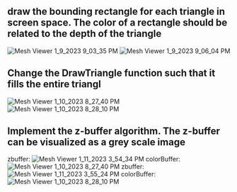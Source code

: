 ## draw the bounding rectangle for each triangle in screen space. The color of a rectangle should be related to the depth of the triangle

![Mesh Viewer 1_9_2023 9_03_35 PM](https://user-images.githubusercontent.com/115185916/211390083-f6fb58ec-2fd6-4815-94f4-841f050bc9da.png)
![Mesh Viewer 1_9_2023 9_06_04 PM](https://user-images.githubusercontent.com/115185916/211390088-05739a6c-8b74-46ca-a2a0-61fef7d8001e.png)

## Change the DrawTriangle function such that it fills the entire triangl


![Mesh Viewer 1_10_2023 8_27_40 PM](https://user-images.githubusercontent.com/115185916/211632975-419d4490-1cd0-42d9-aa4c-4f1b6fa43b30.png)
![Mesh Viewer 1_10_2023 8_28_10 PM](https://user-images.githubusercontent.com/115185916/211632977-a8568abb-6413-4a3b-9123-59c3379037b9.png)

## Implement the z-buffer algorithm. The z-buffer can be visualized as a grey scale image

zbuffer:
![Mesh Viewer 1_11_2023 3_54_34 PM](https://user-images.githubusercontent.com/115185916/211824706-6f4fd38f-d0b9-40f6-a463-a2e1c0f151f7.png)
colorBuffer:
![Mesh Viewer 1_10_2023 8_27_40 PM](https://user-images.githubusercontent.com/115185916/211824740-0dc03ccc-35b6-4a52-b7cb-dc1abfdb4939.png)
zbuffer:
![Mesh Viewer 1_11_2023 3_55_24 PM](https://user-images.githubusercontent.com/115185916/211824839-657d423c-47ff-4293-aab2-f22a3db055cd.png)
colorBuffer:
![Mesh Viewer 1_10_2023 8_28_10 PM](https://user-images.githubusercontent.com/115185916/211824857-9140d958-00cb-4be6-9fa1-6ffe6924564c.png)
